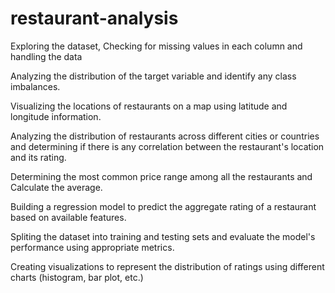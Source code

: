 # restaurant-analysis

Exploring the dataset, Checking for missing values in each column and handling the data

Analyzing the distribution of the target variable and identify any class imbalances.

Visualizing the locations of restaurants on a map using latitude and longitude information.

Analyzing the distribution of restaurants across different cities or countries and determining if there is any correlation between the restaurant's location and its rating.

Determining the most common price range among all the restaurants and Calculate the average.

Building a regression model to predict the aggregate rating of a restaurant based on available features.

Spliting the dataset into training and testing sets and evaluate the model's performance using appropriate metrics.

Creating visualizations to represent the distribution of ratings using different charts (histogram, bar plot, etc.)

